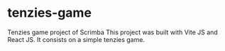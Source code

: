 # tenzies-game
Tenzies game project of Scrimba
This project was built with Vite JS and React JS. It consists on a simple tenzies game.
